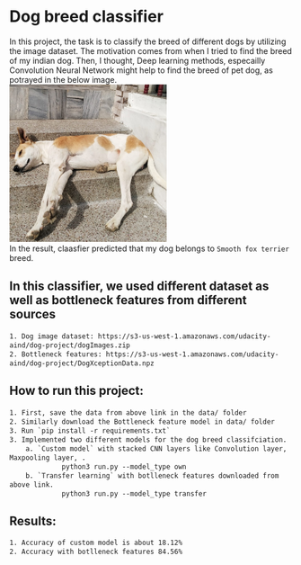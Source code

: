 # Dog breed classifier
In this project, the task is to classify the breed of different dogs by utilizing the image dataset. The motivation comes from when I tried to find the breed of my indian dog. Then, I thought, Deep learning methods, especailly Convolution Neural Network might help to find the breed of pet dog, as potrayed in the below image.  
<img src="https://github.com/KokilaJamwal/dog-breed-classifier/blob/main/data/mydog.jpeg" width="280" height="280">  
In the result, claasfier predicted that my dog belongs to `Smooth fox terrier` breed.

## In this classifier, we used different dataset as well  as bottleneck features from different sources  
    1. Dog image dataset: https://s3-us-west-1.amazonaws.com/udacity-aind/dog-project/dogImages.zip  
    2. Bottleneck features: https://s3-us-west-1.amazonaws.com/udacity-aind/dog-project/DogXceptionData.npz 
## How to run this project: 
    1. First, save the data from above link in the data/ folder 
    2. Similarly download the Bottleneck feature model in data/ folder 
    3. Run `pip install -r requirements.txt`
    3. Implemented two different models for the dog breed classifciation.   
        a. `Custom model` with stacked CNN layers like Convolution layer, Maxpooling layer, . 
                 python3 run.py --model_type own 
        b. `Transfer learning` with botlleneck features downloaded from above link.    
                 python3 run.py --model_type transfer 
## Results: 
    1. Accuracy of custom model is about 18.12% 
    2. Accuracy with botlleneck features 84.56%
        
    


    


